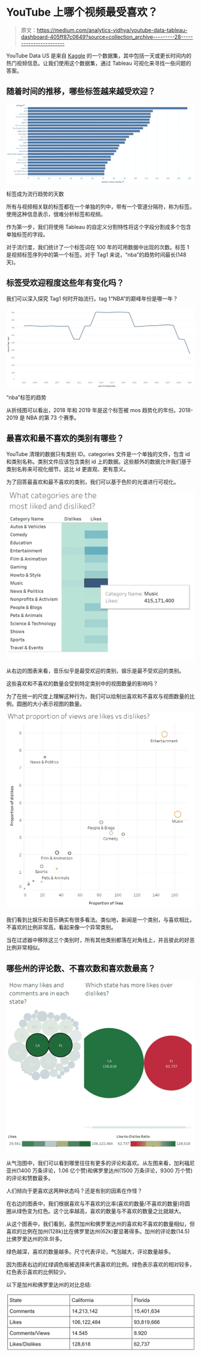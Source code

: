 # YouTube 上哪个视频最受喜欢？

> 原文：<https://medium.com/analytics-vidhya/youtube-data-tableau-dashboard-405ff87c0649?source=collection_archive---------28----------------------->

YouTube Data US 是来自 [Kaggle](https://www.kaggle.com/) 的一个数据集，其中包括一天或更长时间内的热门视频信息。让我们使用这个数据集，通过 Tableau 可视化来寻找一些问题的答案。

## 随着时间的推移，哪些标签越来越受欢迎？

[![](img/1f91d637a5bf6a1f2a35d67fcd828355.png)](https://public.tableau.com/shared/YBYSR6KGD?:display_count=y&:origin=viz_share_link)

标签成为流行趋势的天数

所有与视频相关联的标签都在一个单独的列中，带有一个管道分隔符，称为标签。使用这种信息表示，很难分析标签和视频。

作为第一步，我们将使用 Tableau 的自定义分割特性将这个字段分割成多个包含单独标签的字段。

对于流行度，我们统计了一个标签词在 100 年的可用数据中出现的次数。标签 1 是视频标签序列中的第一个标签。对于 Tag1 来说，“nba”的趋势时间最长(148 天)。

## 标签受欢迎程度这些年有变化吗？

我们可以深入探究 Tag1 何时开始流行。tag 1“NBA”的巅峰年份是哪一年？

[![](img/cf344e8d91363509fd788110fb59226b.png)](https://public.tableau.com/shared/XMFY57W3M?:display_count=y&:origin=viz_share_link)

“nba”标签的趋势

从折线图可以看出，2018 年和 2019 年是这个标签被 mos 趋势化的年份。2018-2019 是 NBA 的第 73 个赛季。

## 最喜欢和最不喜欢的类别有哪些？

YouTube 清理的数据只有类别 ID。categories 文件是一个单独的文件，包含 id 和类别名称。类别文件应该包含类别 id 上的数据。这些额外的数据允许我们基于类别名称来可视化细节，这比 id 更直观、更有意义。

为了回答最喜欢和最不喜欢的类别，我们可以基于色阶的光谱进行可视化。

[![](img/faa8c31bea4f91f678da6e792e0d18d6.png)](https://public.tableau.com/views/BuildDataDashboardProject_15936035451140/LikeorDislike?:language=en&:retry=yes&:display_count=y&:origin=viz_share_link)

从右边的图表来看，音乐似乎是最受欢迎的类别，娱乐是最不受欢迎的类别。

这些喜欢和不喜欢的数量会受到特定类别中的视图数量的影响吗？

为了在统一的尺度上理解这种行为，我们可以绘制出喜欢和不喜欢与视图数量的比例。圆圈的大小表示视图的数量。

[![](img/9cdc60aa4be97b3f9524a95068df6caa.png)](https://public.tableau.com/views/BuildDataDashboardProject_15936035451140/Proportion?:language=en&:retry=yes&:display_count=y&:origin=viz_share_link)

我们看到比娱乐和音乐确实有很多看法。类似地，新闻是一个类别，与喜欢相比，不喜欢的比例非常高，看起来像一个异常类别。

当在过滤器中移除这三个类别时，所有其他类别都落在对角线上，并且彼此的好恶比例非常相似。

## 哪些州的评论数、不喜欢数和喜欢数最高？

[![](img/9f9e229fb5b9af4595860c1fbdf82d95.png)](https://public.tableau.com/views/BuildDataDashboardProject_15936035451140/Dashboard3?:language=en&:retry=yes&:display_count=y&:origin=viz_share_link)

从气泡图中，我们可以看到哪里往往有更多的评论和喜欢。从左图来看，加利福尼亚州(1400 万条评论，1.06 亿个赞)和佛罗里达州(1500 万条评论，9300 万个赞)的评论和赞数最多。

人们倾向于更喜欢这两种状态吗？还是有别的因素在作怪？

在右边的图表中，我们根据喜欢与不喜欢的比率(喜欢的数量/不喜欢的数量)将圆圈从绿色变为红色。这个比率越高，喜欢的数量与不喜欢的数量之比就越大。

从这个图表中，我们看到，虽然加州和佛罗里达州的喜欢和不喜欢的数量相似，但喜欢的比例在加州(128k)比在佛罗里达州(62k)要显著得多。加州的评论数(14.5)比佛罗里达州的(8.9)多。

绿色越深，喜欢的数量越多。尺寸代表评论，气泡越大，评论数量越多。

因为图表右边的红绿调色板被选择来代表喜欢的比例。绿色表示喜欢的相对较多，红色表示喜欢的比例较少。

以下是加州和佛罗里达州的对比总结:

![](img/4b251ced99f6f449aab2e730da2ec487.png)